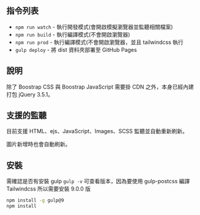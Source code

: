 ## 指令列表

-   `npm run watch` -  執行開發模式(會開啟模擬瀏覽器並監聽相關檔案)
-   `npm run build` -  執行編譯模式(不會開啟瀏覽器)
-   `npm run prod` -  執行編譯模式(不會開啟瀏覽器，並且 tailwindcss 執行
-   `gulp deploy` - 將 dist 資料夾部署至 GitHub Pages

## 說明

除了 Boostrap CSS 與 Boostrap JavaScript 需要掛 CDN 之外，本身已經內建打包 jQuery 3.5.1。

## 支援的監聽

目前支援 HTML、ejs、JavaScript、Images、SCSS 監聽並自動重新刷新。

圖片新增時也會自動刷新。

## 安裝

需確認是否有安裝 gulp `gulp -v` 可查看版本，因為要使用 gulp-postcss 編譯 Tailwindcss 所以需要安裝 9.0.0 版

```cmd
npm install -g gulp@9
npm install
```
